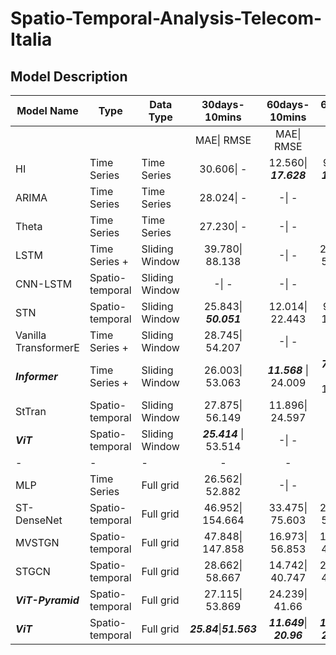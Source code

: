 # Spatio-Temporal-Analysis-Telecom-Italia

## Model Description

| Model Name           | Type            | Data Type      |                30days-10mins                |         60days-10mins         |           60days-1hour           |
| -------------------- | --------------- | -------------- | :-----------------------------------------: | :----------------------------:| :------------------------------: |
|                      |                 |                |                 MAE\|  RMSE                 |          MAE\|  RMSE          |           MAE\|  RMSE           |
| HI                   | Time Series     | Time Series    |                 30.606\| -                  |     12.560\| ***17.628***     |  90.631\| ***128.092***  |
| ARIMA                | Time Series     | Time Series    |                 28.024\| -                  |             -\| -             |              -\| -              |
| Theta                | Time Series     | Time Series    |                 27.230\| -                  |             -\| -             |              -\| -              |
| LSTM                 | Time Series +   | Sliding Window |               39.780\| 88.138               |             -\| -             |        227.606\| 526.731        |
| CNN-LSTM             | Spatio-temporal | Sliding Window |                    -\| -                    |             -\| -             |              -\| -              |
| STN                  | Spatio-temporal | Sliding Window |             25.843\| ***50.051***           |        12.014\| 22.443        |         96.799\| 173.383        |
| Vanilla TransformerE | Time Series +   | Sliding Window |               28.745\| 54.207               |             -\| -             |              -\| -              |
| ***Informer***       | Time Series +   | Sliding Window |               26.003\| 53.063               | ***11.568*** \| 24.009 | ***74.6274*** \| 171.131 |
| StTran               | Spatio-temporal | Sliding Window |               27.875\| 56.149               |        11.896\| 24.597        |              -\| -              |
| ***ViT***            | Spatio-temporal | Sliding Window |            ***25.414*** \| 53.514           |             -\| -             |              -\| -              |
| -                    | -               | -              |                      -                      |               -               |                -                |
| MLP                  | Time Series     | Full grid      |              26.562\| 52.882                |             -\| -             |              -\| -              |
| ST-DenseNet          | Spatio-temporal | Full grid      |              46.952\| 154.664               |        33.475\| 75.603        |        203.403\| 517.890        |
| MVSTGN               | Spatio-temporal | Full grid      |              47.848\| 147.858               |        16.973\| 56.853        |        156.780\| 408.457        |
| STGCN                | Spatio-temporal | Full grid      |               28.662\| 58.667               |        14.742\| 40.747        |        255.056\| 480.541        |
| ***ViT-Pyramid***    | Spatio-temporal | Full grid      |               27.115\| 53.869               |         24.239\| 41.66        |                                 |
| ***ViT***            | Spatio-temporal | Full grid      |           ***25.84***\|***51.563***         |   ***11.649***\| ***20.96***  | ***121.166***\| ***202.432***   |
